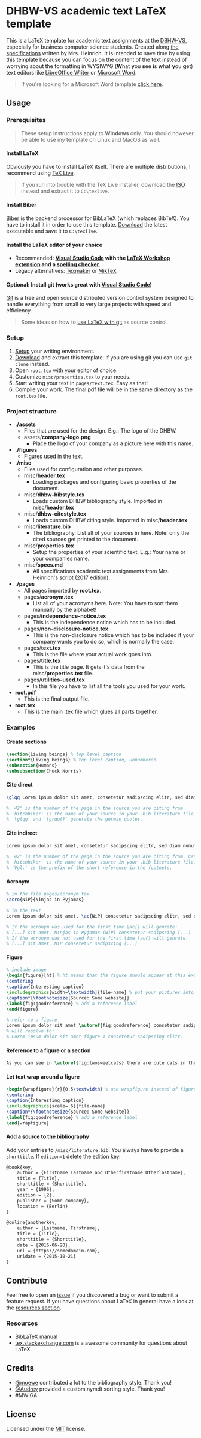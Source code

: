 # DHBW-VS academic text LaTeX template

This is a LaTeX template for academic text assignments at the [DBHW-VS](https://www.dhbw-vs.de/), especially for business computer science students. Created along [the specifications](misc/specs.md) written by Mrs. Heinrich. It is intended to save time by using this template because you can focus on the content of the text instead of worrying about the formatting in WYSIWYG (**W**hat **y**ou **s**ee **i**s **w**hat **y**ou **g**et) text editors like [LibreOffice Writer](https://www.libreoffice.org/) or [Microsoft Word](https://products.office.com/word).

>If you're looking for a Microsoft Word template [click here](https://github.com/stabiloBOSS96/ZitationsstilDHBW-VS-WI).

## Usage

### Prerequisites

> These setup instructions apply to **Windows** only. You should however be able to use my template on Linux and MacOS as well.

#### Install LaTeX

Obviously you have to install LaTeX itself. There are multiple distributions, I recommend using [TeX Live](https://tug.org/texlive/).

> If you run into trouble with the TeX Live installer, download the [ISO](https://tug.org/texlive/acquire-iso.html) instead and extract it to `C:\texlive`.

#### Install Biber

[Biber](https://github.com/plk/biber) is the backend processor for BibLaTeX (which replaces BibTeX). You have to install it in order to use this template. [Download](https://sourceforge.net/projects/biblatex-biber/files/latest/download) the latest executable and save it to `C:\texlive`.

#### Install the LaTeX editor of your choice

* Recommended: **[Visual Studio Code](https://code.visualstudio.com/) with the [LaTeX Workshop extension](https://github.com/James-Yu/LaTeX-Workshop) and a [spelling checker](https://github.com/Jason-Rev/vscode-spell-checker)**.
* Legacy alternatives: [Texmaker](http://www.xm1math.net/texmaker/) or [MikTeX](https://miktex.org/)

#### Optional: Install git (works great with [Visual Studio Code](https://code.visualstudio.com/))

[Git](https://git-scm.com/) is a free and open source distributed version control system designed to handle everything from small to very large projects with speed and efficiency.

> Some ideas on how to [use LaTeX with git](https://stackoverflow.com/a/6190412) as source control.

### Setup

1. [Setup](#Prerequisites) your writing environment.
1. [Download](https://github.com/skyfrk/dhbw-vs-latex-template/releases) and extract this template. If you are using git you can use `git clone` instead.
1. Open `root.tex` with your editor of choice.
1. Customize `misc/properties.tex` to your needs.
1. Start writing your text in `pages/text.tex`. Easy as that!
1. Compile your work. The final pdf file will be in the same directory as the `root.tex` file.

### Project structure

* **./assets**
  * Files that are used for the design. E.g.: The logo of the DHBW.
  * assets/**company-logo.png**
    * Place the logo of your company as a picture here with this name.
* **./figures**
  * Figures used in the text.
* **./misc**
  * Files used for configuration and other purposes.
  * misc/**header.tex**
    * Loading packages and configuring basic properties of the document.
  * misc/**dhbw-bibstyle.tex**
    * Loads custom DHBW bibliography style. Imported in misc/**header.tex**
  * misc/**dhbw-citestyle.tex**
    * Loads custom DHBW citing style. Imported in misc/**header.tex**
  * misc/**literature.bib**
    * The bibliography. List all of your sources in here. Note: only the cited sources get printed to the document.
  * misc/**properties.tex**
    * Setup the properties of your scientific text. E.g.: Your name or your companies name.
  * misc/**specs.md**
    * All specifications academic text assignments from Mrs. Heinrich's script (2017 edition).
* **./pages**
  * All pages imported by **root.tex**.
  * pages/**acronym.tex**
    * List all of your acronyms here. Note: You have to sort them manually by the alphabet!
  * pages/**independence-notice.tex**
    * This is the independence notice which has to be included.
  * pages/**non-disclosure-notice.tex**
    * This is the non-disclosure notice which has to be included if your company wants you to do so, which is normally the case.
  * pages/**text.tex**
    * This is the file where your actual work goes into.
  * pages/**title.tex**
    * This is the title page. It gets it's data from the misc/**properties.tex** file.
  * pages/**utilities-used.tex**
    * In this file you have to list all the tools you used for your work.
* **root.pdf**
  * This is the final output file.
* **root.tex**
  * This is the main .tex file which glues all parts together.

### Examples

#### Create sections

```tex
\section{Living beings} % top level caption
\section*{Living beings} % top level caption, unnumbered
\subsection{Humans}
\subsubsection{Chuck Norris}
```

#### Cite direct

```tex
\glqq Lorem ipsum dolor sit amet, consetetur sadipscing elitr, sed diam nonumy eirmod tempor invidunt ut labore et dolore magna aliquyam erat, sed diam voluptua.\grqq{}\myfootcite[42]{hitchhiker}

% '42' is the number of the page in the source you are citing from.
% 'hitchhiker' is the name of your source in your .bib literature file.
% '\glqq' and '\grqq{}' generate the german quotes.
```

#### Cite indirect

```tex
Lorem ipsum dolor sit amet, consetetur sadipscing elitr, sed diam nonumy eirmod tempor invidunt ut labore et dolore magna aliquyam erat, sed diam voluptua.\myfootcite[Vgl.][42]{hitchhiker}

% '42' is the number of the page in the source you are citing from. Can be blank.
% 'hitchhiker' is the name of your source in your .bib literature file.
% 'Vgl.' is the prefix of the short reference in the footnote.
```

#### Acronym

```tex
% in the file pages/acronym.tex
\acro{NiP}{Ninjas in Pyjamas}

% in the text
Lorem ipsum dolor sit amet, \ac{NiP} consetetur sadipscing elitr, sed diam nonumy eirmod tempor invidunt ut labore et dolore magna aliquyam erat, sed diam voluptua.

% If the acronym was used for the first time \ac{} will genrate:
% [...] sit amet, Ninjas in Pyjamas (NiP) consetetur sadipscing [...]
% If the acronym was not used for the first time \ac{} will genrate:
% [...] sit amet, NiP consetetur sadipscing [...]
```

#### Figure

```tex
% include image
\begin{figure}[ht] % ht means that the figure should appear at this exact position
\centering
\caption{Interesting caption}
\includegraphics[width=\textwidth]{file-name} % put your pictures into ./figures/
\caption*{\footnotesize{Source: Some website}}
\label{fig:goodreference} % add a reference label
\end{figure}

% refer to a figure
Lorem ipsum dolor sit amet \autoref{fig:goodreference} consetetur sadipscing elitr.
% will resolve to:
% Lorem ipsum dolor sit amet figure 1 consetetur sadipscing elitr.
```

#### Reference to a figure or a section

```tex
As you can see in \autoref{fig:twosweetcats} there are cute cats in the world.
```

#### Let text wrap around a figure

```tex
\begin{wrapfigure}{r}{0.5\textwidth} % use wrapfigure instead of figure
\centering
\caption{Interesting caption}
\includegraphics[scale=.6]{file-name}
\caption*{\footnotesize{Source: Some website}}
\label{fig:goodreference} % add a reference label
\end{wrapfigure}
```

#### Add a source to the bibliography

Add your entries to `/misc/literature.bib`. You always have to provide a `shorttitle`. If `edition=1` delete the edition key.

```tex
@book{key,
    author = {Firstname Lastname and Otherfirstname Otherlastname},
    title = {Title},
    shorttitle = {Shorttitle},
    year = {1996},
    edition = {2},
    publisher = {Some company},
    location = {Berlin}
}

@online{anotherkey,
    author = {Lastname, Firstname},
    title = {Title},
    shorttitle = {Shorttitle},
    date = {2016-06-20},
    url = {https://somedomain.com},
    urldate = {2015-10-21}
}
```

## Contribute

Feel free to open an [issue](https://github.com/skyfrk/dhbw-vs-latex-template/issues) if you discovered a bug or want to submit a feature request. If you have questions about LaTeX in general have a look at the [resources section](#Resources).

### Resources

* [BibLaTeX manual](https://www.ctan.org/pkg/biblatex)
* [tex.stackexchange.com](https://tex.stackexchange.com/) is a awesome community for questions about LaTeX.

## Credits

* [@moewe](https://tex.stackexchange.com/users/35864/moewe) contributed a lot to the bibliography style. Thank you!
* [@Audrey](https://tex.stackexchange.com/users/4483/audrey) provided a custom nymdt sorting style. Thank you!
* #MWIGA

## License

Licensed under the [MIT](https://opensource.org/licenses/mit-license.php) license.
